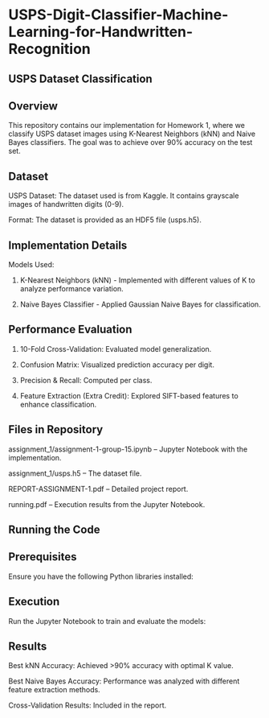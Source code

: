 # USPS-Digit-Classifier-Machine-Learning-for-Handwritten-Recognition

## USPS Dataset Classification

## Overview

This repository contains our implementation for Homework 1, where we classify USPS dataset images using K-Nearest Neighbors (kNN) and Naive Bayes classifiers. The goal was to achieve over 90% accuracy on the test set.

## Dataset

USPS Dataset: The dataset used is from Kaggle. It contains grayscale images of handwritten digits (0-9).

Format: The dataset is provided as an HDF5 file (usps.h5).

## Implementation Details

Models Used:

1) K-Nearest Neighbors (kNN) - Implemented with different values of K to analyze performance variation.

2) Naive Bayes Classifier - Applied Gaussian Naive Bayes for classification.

## Performance Evaluation

1) 10-Fold Cross-Validation: Evaluated model generalization.

2) Confusion Matrix: Visualized prediction accuracy per digit.

3) Precision & Recall: Computed per class.

4) Feature Extraction (Extra Credit): Explored SIFT-based features to enhance classification.

## Files in Repository

assignment_1/assignment-1-group-15.ipynb – Jupyter Notebook with the implementation.

assignment_1/usps.h5 – The dataset file.

REPORT-ASSIGNMENT-1.pdf – Detailed project report.

running.pdf – Execution results from the Jupyter Notebook.

## Running the Code

## Prerequisites

Ensure you have the following Python libraries installed:

## Execution

Run the Jupyter Notebook to train and evaluate the models:

## Results

Best kNN Accuracy: Achieved >90% accuracy with optimal K value.

Best Naive Bayes Accuracy: Performance was analyzed with different feature extraction methods.

Cross-Validation Results: Included in the report.

